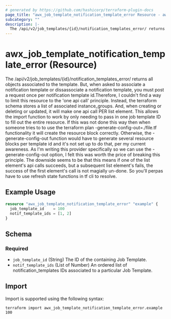```yaml
---
# generated by https://github.com/hashicorp/terraform-plugin-docs
page_title: "awx_job_template_notification_template_error Resource - awx"
subcategory: ""
description: |-
  The /api/v2/job_templates/{id}/notification_templates_error/ returns all objects associated to the template. But, when asked to associate a notification template or dissassociate a notification template, you must post a request once per notification template id.Therefore, I couldn't find a way to limit this resource to the 'one api call' principle. Instead, the terraform schema stores a list of associated instance_groups. And, when creating or deleting or updated, it will make one api call PER list element. This allows the import function to work by only needing to pass in one job template ID to fill out the entire resource. If this was not done this way then when someone tries to to use the terraform plan -generate-config-out=./file.tf functionality it will create the resource block correctly. Otherwise, the -generate-config-out function would have to generate several resource blocks per template id and it's not set up to do that, per my current awareness. As I'm writing this provider specifically so we can use the -generate-config-out option, I felt this was worth the price of breaking this principle. The downside seems to be that this means if one of the list element's api calls succeeds, but a subsequent list element's fails, the success of the first element's call is not magially un-done. So you'll perpas have to use refresh state functions in tf cli to resolve.
---
```


# awx_job_template_notification_template_error (Resource)

The /api/v2/job_templates/{id}/notification_templates_error/ returns all objects associated to the template. But, when asked to associate a notification template or dissassociate a notification template, you must post a request once per notification template id.Therefore, I couldn't find a way to limit this resource to the 'one api call' principle. Instead, the terraform schema stores a list of associated instance_groups. And, when creating or deleting or updated, it will make one api call PER list element. This allows the import function to work by only needing to pass in one job template ID to fill out the entire resource. If this was not done this way then when someone tries to to use the terraform plan -generate-config-out=./file.tf functionality it will create the resource block correctly. Otherwise, the -generate-config-out function would have to generate several resource blocks per template id and it's not set up to do that, per my current awareness. As I'm writing this provider specifically so we can use the -generate-config-out option, I felt this was worth the price of breaking this principle. The downside seems to be that this means if one of the list element's api calls succeeds, but a subsequent list element's fails, the success of the first element's call is not magially un-done. So you'll perpas have to use refresh state functions in tf cli to resolve.

## Example Usage

```terraform
resource "awx_job_template_notification_template_error" "example" {
  job_template_id    = 100
  notif_template_ids = [1, 2]
}
```

<!-- schema generated by tfplugindocs -->
## Schema

### Required

- `job_template_id` (String) The ID of the containing Job Template.
- `notif_template_ids` (List of Number) An ordered list of notification_templates IDs associated to a particular Job Template.

## Import

Import is supported using the following syntax:

```shell
terraform import awx_job_template_notification_template_error.example 100
```
